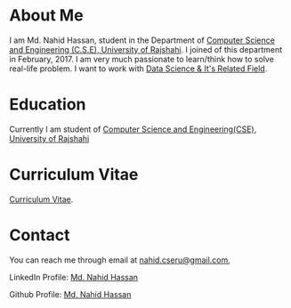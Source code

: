 # About Me
I am Md. Nahid Hassan, student  in the Department of [Computer Science and Engineering (C.S.E), University of Rajshahi](http://www.ru.ac.bd/cse/). I joined of this department in February, 2017. I am very much passionate to learn/think how to solve real-life problem. I want to work with [Data Science & It's Related Field](https://en.wikipedia.org/wiki/Data_science). 


# Education
Currently I am student of [Computer Science and Engineering(CSE), University of Rajshahi](http://www.ru.ac.bd/cse/)

# Curriculum Vitae

[Curriculum Vitae](https://docs.google.com/document/d/1zipcqtAn30aoBAtbXskZXf0427qziwfzI7FmeTCy5qU/edit?usp=sharing).

# Contact

You can reach me through email at nahid.cseru@gmail.com,
 
LinkedIn Profile: [Md. Nahid Hassan](https://www.linkedin.com/in/md-nahid-hassan-a3639317a/)

Github Profile: [Md. Nahid Hassan](https://github.com/Nahid-Hassan)
